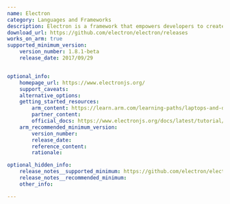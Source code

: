 ```yaml
---
name: Electron
category: Languages and Frameworks
description: Electron is a framework that empowers developers to create desktop applications that work across different operating systems by utilizing web technologies like JavaScript, HTML and CSS.
download_url: https://github.com/electron/electron/releases
works_on_arm: true
supported_minimum_version:
    version_number: 1.8.1-beta
    release_date: 2017/09/29


optional_info:
    homepage_url: https://www.electronjs.org/
    support_caveats:
    alternative_options:
    getting_started_resources:
        arm_content: https://learn.arm.com/learning-paths/laptops-and-desktops/electron/how-to-1/
        partner_content: 
        official_docs: https://www.electronjs.org/docs/latest/tutorial/quick-start
    arm_recommended_minimum_version:
        version_number:
        release_date:
        reference_content:
        rationale:

optional_hidden_info:
    release_notes__supported_minimum: https://github.com/electron/electron/releases/tag/v1.8.1
    release_notes__recommended_minimum:
    other_info:

---
```

